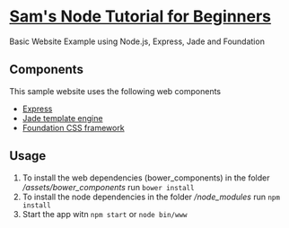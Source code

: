 # [Sam's Node Tutorial for Beginners](www.samhess.ch)
Basic Website Example using Node.js, Express, Jade and Foundation
## Components
This sample website uses the following web components
  * [Express](https://github.com/strongloop/express)
  * [Jade template engine](https://github.com/jadejs/jade)
  * [Foundation CSS framework](https://github.com/zurb/foundation-sites)

## Usage
1. To install the web dependencies (bower_components) in the folder */assets/bower_components* run ```bower install```
2. To install the node dependencies in the folder */node_modules* run ```npm install```
3. Start the app witn ```npm start``` or ```node bin/www```
